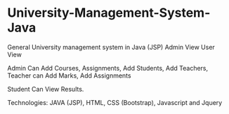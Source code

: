 # University-Management-System-Java
General University management system in Java (JSP) 
Admin View
User View

Admin Can Add Courses, Assignments, Add Students, Add Teachers,
Teacher can Add Marks, Add Assignments

Student Can View Results.


Technologies:
JAVA (JSP),
HTML,
CSS (Bootstrap),
Javascript and
Jquery
